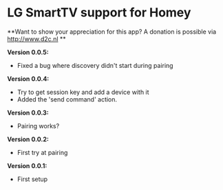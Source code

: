 # LG SmartTV support for Homey

**Want to show your appreciation for this app? A donation is possible via http://www.d2c.nl **

**Version 0.0.5:**
- Fixed a bug where discovery didn't start during pairing

**Version 0.0.4:**
- Try to get session key and add a device with it
- Added the 'send command' action.

**Version 0.0.3:**
- Pairing works?

**Version 0.0.2:**
- First try at pairing

**Version 0.0.1:**
- First setup